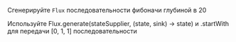 Сгенерируйте `Flux` последовательности фибоначи глубиной в 20
   
<div class="hint">
  Используйте Flux.generate(stateSupplier, (state, sink) -> state) и .startWith для передачи [0, 1, 1] последовательности
</div>